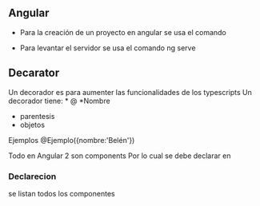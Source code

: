 ## Angular
* Para la creación de un proyecto en angular se usa el comando

* Para levantar el servidor se usa el comando
ng serve

## Decarator

Un decorador es para aumenter las funcionalidades de los typescripts
Un decorador tiene: * @ *Nombre
* parentesis
*   objetos

Ejemplos
@Ejemplo({nombre:'Belén'})

Todo en Angular 2 son components
Por lo cual se debe declarar
en
### Declarecion
se listan todos los componentes

